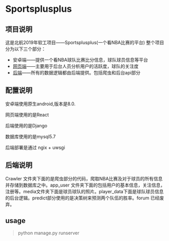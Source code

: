 # Sportsplusplus
## 项目说明
这是北航2019年软工项目——Sportsplusplus(一个看NBA比赛的平台)
整个项目分为以下三个部分：

- 安卓端——提供一个看NBA球队比赛比分信息，球队球员信息等平台
- [网页端](https://github.com/im73/Sportsplusplus_frontend)——主要用于后台人员分析用户的活跃度，球队的关注度
- [后端](https://github.com/im73/Sportsplusplus)——所有的数据逻辑都由后端提供。包括爬虫和后台api部分


## 配置说明
安卓端使用原生android,版本是8.0.

网页端使用的是React

后端使用的是Django

数据库使用的是mysql5.7

后端部署是通过 ngix + uwsgi 

## 后端说明

Crawler 文件夹下面的是爬虫部分的代码，爬取NBA比赛及对于球员的所有信息并存储到数据库之中。app_user 文件夹下面的包括用户的基本信息，关注信息，注册等。media文件夹下面是球员球队的照片。player_data下面是球队球员信息的后台逻辑。predict部分使用的是决策树来预测两个队伍的胜率。forum 已经废弃。

## usage

> python manage.py runserver
